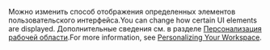 <span data-ttu-id="72494-101">Можно изменить способ отображения определенных элементов пользовательского интерфейса.</span><span class="sxs-lookup"><span data-stu-id="72494-101">You can change how certain UI elements are displayed.</span></span> <span data-ttu-id="72494-102">Дополнительные сведения см. в разделе [Персонализация рабочей области](../ui-personalization-user.md).</span><span class="sxs-lookup"><span data-stu-id="72494-102">For more information, see [Personalizing Your Workspace](../ui-personalization-user.md).</span></span>
